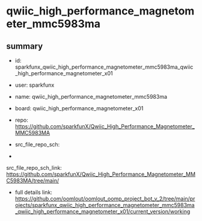 # qwiic_high_performance_magnetometer_mmc5983ma
 
## summary 
* id: sparkfunx_qwiic_high_performance_magnetometer_mmc5983ma_qwiic_high_performance_magnetometer_x01
* user: sparkfunx
* name: qwiic_high_performance_magnetometer_mmc5983ma
* board: qwiic_high_performance_magnetometer_x01
* repo: https://github.com/sparkfunX/Qwiic_High_Performance_Magnetometer_MMC5983MA



* src_file_repo_sch: 
*
 src_file_repo_sch_link: https://github.com/sparkfunX/Qwiic_High_Performance_Magnetometer_MMC5983MA/tree/main/
* full details link: https://github.com/oomlout/oomlout_oomp_project_bot_v_2/tree/main/projects/sparkfunx_qwiic_high_performance_magnetometer_mmc5983ma_qwiic_high_performance_magnetometer_x01/current_version/working  






